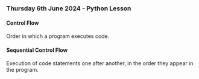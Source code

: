### Thursday 6th June 2024 - Python Lesson


#### Control Flow

Order in which a program executes code.

#### Sequential Control Flow

Execution of code statements one after another, in the order they appear in the program.
